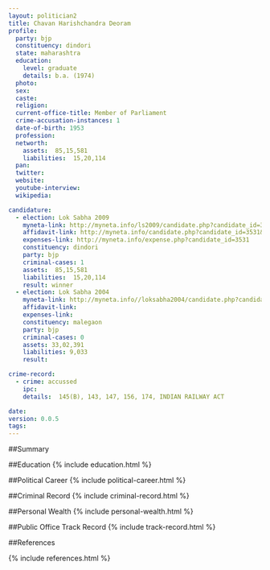 ```yaml
---
layout: politician2
title: Chavan Harishchandra Deoram
profile: 
  party: bjp
  constituency: dindori
  state: maharashtra
  education: 
    level: graduate
    details: b.a. (1974)
  photo: 
  sex: 
  caste: 
  religion: 
  current-office-title: Member of Parliament
  crime-accusation-instances: 1
  date-of-birth: 1953
  profession: 
  networth: 
    assets:  85,15,581
    liabilities:  15,20,114
  pan: 
  twitter: 
  website: 
  youtube-interview: 
  wikipedia: 

candidature: 
  - election: Lok Sabha 2009
    myneta-link: http://myneta.info/ls2009/candidate.php?candidate_id=3531
    affidavit-link: http://myneta.info/candidate.php?candidate_id=3531&scan=original
    expenses-link: http://myneta.info/expense.php?candidate_id=3531
    constituency: dindori 
    party: bjp
    criminal-cases: 1
    assets:  85,15,581
    liabilities:  15,20,114
    result: winner 
  - election: Lok Sabha 2004
    myneta-link: http://myneta.info//loksabha2004/candidate.php?candidate_id=2466
    affidavit-link: 
    expenses-link: 
    constituency: malegaon 
    party: bjp
    criminal-cases: 0
    assets: 33,02,391
    liabilities: 9,033
    result:  

crime-record: 
  - crime: accussed
    ipc: 
    details:  145(B), 143, 147, 156, 174, INDIAN RAILWAY ACT  

date: 
version: 0.0.5
tags: 
---
```

##Summary


##Education
{% include education.html %}


##Political Career
{% include political-career.html %}


##Criminal Record
{% include criminal-record.html %}


##Personal Wealth
{% include personal-wealth.html %}


##Public Office Track Record
{% include track-record.html %}


##References


{% include references.html %}